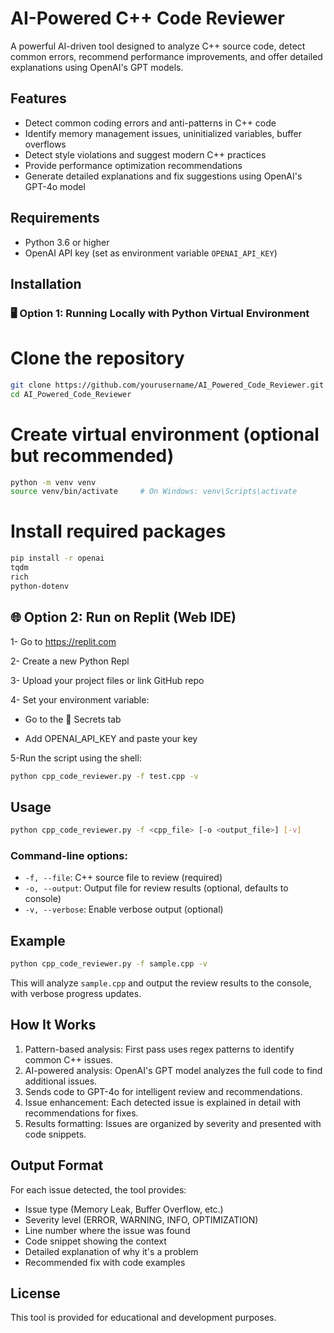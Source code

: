 # AI-Powered C++ Code Reviewer

A powerful AI-driven tool designed to analyze C++ source code, detect common errors, recommend performance improvements, and offer detailed explanations using OpenAI's GPT models.

## Features

- Detect common coding errors and anti-patterns in C++ code
- Identify memory management issues, uninitialized variables, buffer overflows
- Detect style violations and suggest modern C++ practices
- Provide performance optimization recommendations
- Generate detailed explanations and fix suggestions using OpenAI's GPT-4o model

## Requirements

- Python 3.6 or higher
- OpenAI API key (set as environment variable `OPENAI_API_KEY`)

##  Installation

### 🖥️ Option 1:  Running Locally with Python Virtual Environment


# Clone the repository
```bash
git clone https://github.com/yourusername/AI_Powered_Code_Reviewer.git
cd AI_Powered_Code_Reviewer
```
# Create virtual environment (optional but recommended)
```bash
python -m venv venv
source venv/bin/activate     # On Windows: venv\Scripts\activate
```
# Install required packages
```bash
pip install -r openai
tqdm
rich
python-dotenv

```
## 🌐 Option 2: Run on Replit (Web IDE)
1- Go to https://replit.com

2- Create a new Python Repl

3- Upload your project files or link GitHub repo

4- Set your environment variable:

 - Go to the 🔐 Secrets tab

 - Add OPENAI_API_KEY and paste your key

5-Run the script using the shell:

```bash
python cpp_code_reviewer.py -f test.cpp -v
```

## Usage

```bash
python cpp_code_reviewer.py -f <cpp_file> [-o <output_file>] [-v]
```

### Command-line options:

- `-f, --file`: C++ source file to review (required)
- `-o, --output`: Output file for review results (optional, defaults to console)
- `-v, --verbose`: Enable verbose output (optional)

## Example

```bash
python cpp_code_reviewer.py -f sample.cpp -v
```

This will analyze `sample.cpp` and output the review results to the console, with verbose progress updates.

## How It Works


1. Pattern-based analysis: First pass uses regex patterns to identify common C++ issues.
2. AI-powered analysis: OpenAI's GPT model analyzes the full code to find additional issues.
3. Sends code to GPT-4o for intelligent review and recommendations.
4. Issue enhancement: Each detected issue is explained in detail with recommendations for fixes.
5. Results formatting: Issues are organized by severity and presented with code snippets.

## Output Format

For each issue detected, the tool provides:

- Issue type (Memory Leak, Buffer Overflow, etc.)
- Severity level (ERROR, WARNING, INFO, OPTIMIZATION)
- Line number where the issue was found
- Code snippet showing the context
- Detailed explanation of why it's a problem
- Recommended fix with code examples

## License

This tool is provided for educational and development purposes.
